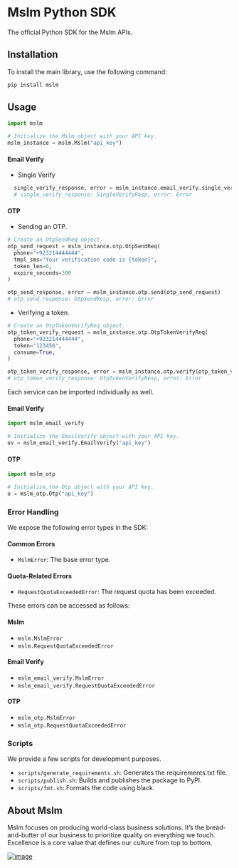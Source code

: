 # Mslm Python SDK

The official Python SDK for the Mslm APIs.

## Installation
To install the main library, use the following command:
```bash
pip install mslm
```

## Usage
```python
import mslm

# Initialize the Mslm object with your API key.
mslm_instance = mslm.Mslm("api_key")
```

#### Email Verify
  - Single Verify
  ```python
    single_verify_response, error = mslm_instance.email_verify.single_verify("support@mslm.io")
    # single_verify_response: SingleVerifyResp, error: Error
  ```

#### OTP
  - Sending an OTP.
  ```python
  # Create an OtpSendReq object.
  otp_send_request = mslm_instance.otp.OtpSendReq(
    phone="+923214444444",
    tmpl_sms="Your verification code is {token}",
    token_len=6,
    expire_seconds=300
  )
  
  otp_send_response, error = mslm_instance.otp.send(otp_send_request)
  # otp_send_response: OtpSendResp, error: Error
  ```  
  - Verifying a token.
  ```python
  # Create an OtpTokenVerifyReq object.
  otp_token_verify_request = mslm_instance.otp.OtpTokenVerifyReq(
    phone="+923214444444",
    token="123456",
    consume=True,
  )
  
  otp_token_verify_response, error = mslm_instance.otp.verify(otp_token_verify_request)
  # otp_token_verify_response: OtpTokenVerifyResp, error: Error
```

Each service can be imported individually as well.
#### Email Verify

```python
import mslm_email_verify

# Initialize the EmailVerify object with your API key.
ev = mslm_email_verify.EmailVerify("api_key")
```

#### OTP

```python
import mslm_otp

# Initialize the Otp object with your API key.
o = mslm_otp.Otp("api_key")
```


### Error Handling

We expose the following error types in the SDK:

#### Common Errors
- `MslmError`: The base error type.

#### Quota-Related Errors
- `RequestQuotaExceededError`: The request quota has been exceeded.

These errors can be accessed as follows:

#### Mslm
- `mslm.MslmError`
- `mslm.RequestQuotaExceededError`

#### Email Verify
- `mslm_email_verify.MslmError`
- `mslm_email_verify.RequestQuotaExceededError`

#### OTP
- `mslm_otp.MslmError`
- `mslm_otp.RequestQuotaExceededError`

### Scripts
We provide a few scripts for development purposes.
- `scripts/generate_requirements.sh`: Generates the requirements.txt file.
- `scripts/publish.sh`: Builds and publishes the package to PyPI.
- `scripts/fmt.sh`: Formats the code using black.

## About Mslm
Mslm focuses on producing world-class business solutions. It’s the
bread-and-butter of our business to prioritize quality on everything we touch.
Excellence is a core value that defines our culture from top to bottom.

[![image](https://avatars.githubusercontent.com/u/50307970?s=200&v=4)](https://mslm.io/)
